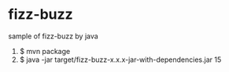 fizz-buzz
=========

sample of fizz-buzz by java

1. $ mvn package
2. $ java -jar target/fizz-buzz-x.x.x-jar-with-dependencies.jar 15
